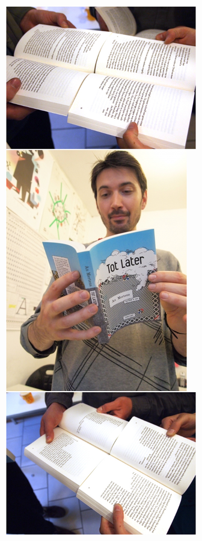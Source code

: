![overview of the interior text wrap 01](tot-later2.jpg)
![book cover](tot-later4.jpg) 
![overview of the interior text wrap 02](tot-later5.jpg)


